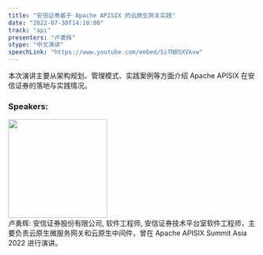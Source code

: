 ```yaml
---
title: "安信证券基于 Apache APISIX 的云原生网关实践"
date: "2022-07-30T14:10:00"
track: "api"
presenters: "卢勇辉"
stype: "中文演讲"
speechLink: "https://www.youtube.com/embed/5iTNBSXVkvw"
---
```


本次演讲主要从架构规划、管理模式、实践案例等方面介绍 Apache APISIX 在安信证券的落地与实践情况。

 ### Speakers: 
 <img src="images/speaker/1238.png" width="200" /><br>卢勇辉: 安信证券股份有限公司, 软件工程师, 安信证券技术平台室软件工程师，主要负责云原生微服务网关和云原生中间件，曾在 Apache APISIX Summit Asia 2022 进行演讲。

 
